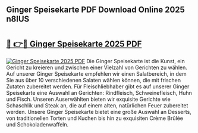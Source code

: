 ## Ginger Speisekarte PDF Download Online 2025 n8IUS

# <h2><a href="http://gc7icg.nevu.top/?p=Ginger+Speisekarte">🔗 👉🔴 Ginger Speisekarte 2025 PDF</a></h2>

[![Ginger Speisekarte 2025 PDF](https://i.imgur.com/dBaPXMq.png)](http://gc7icg.nevu.top/?p=Ginger+Speisekarte)
Die Ginger Speisekarte ist die Kunst, ein Gericht zu kreieren und zwischen einer Vielzahl von Gerichten zu wählen. Auf unserer Ginger Speisekarte empfehlen wir einen Salatbereich, in dem Sie aus über 10 verschiedenen Salaten wählen können, die mit frischen Zutaten zubereitet werden. Für Fleischliebhaber gibt es auf unserer Ginger Speisekarte eine Auswahl an Gerichten: Rindfleisch, Schweinefleisch, Huhn und Fisch. Unseren Auserwählten bieten wir exquisite Gerichte wie Schaschlik und Steak an, die auf einem alten, natürlichen Feuer zubereitet werden. Unsere Ginger Speisekarte bietet eine große Auswahl an Desserts, von traditionellen Torten und Kuchen bis hin zu exquisiten Crème Brûlée und Schokoladenwaffeln.
